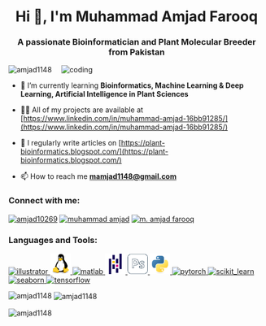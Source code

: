 <h1 align="center">Hi 👋, I'm Muhammad Amjad Farooq</h1>
<h3 align="center">A passionate Bioinformatician and Plant Molecular Breeder from Pakistan</h3>

<img align="right" alt="coding" width="400" src="https://www.google.com/url?sa=i&url=https%3A%2F%2Fgithub.com%2Frudrabarad%2FGifs&psig=AOvVaw1C14WKak4XpYv1kun0MxEi&ust=1733997382847000&source=images&cd=vfe&opi=89978449&ved=0CBMQjRxqFwoTCOicpOq5n4oDFQAAAAAdAAAAABAE.gif">

<p align="left"> <img src="https://komarev.com/ghpvc/?username=amjad1148&label=Profile%20views&color=0e75b6&style=flat" alt="amjad1148" /> </p>

- 🌱 I’m currently learning **Bioinformatics, Machine Learning & Deep Learning, Artificial Intelligence in Plant Sciences**

- 👨‍💻 All of my projects are available at [https://www.linkedin.com/in/muhammad-amjad-16bb91285/](https://www.linkedin.com/in/muhammad-amjad-16bb91285/)

- 📝 I regularly write articles on [https://plant-bioinformatics.blogspot.com/](https://plant-bioinformatics.blogspot.com/)

- 📫 How to reach me **mamjad1148@gmail.com**

<h3 align="left">Connect with me:</h3>
<p align="left">
<a href="https://twitter.com/amjad10269" target="blank"><img align="center" src="https://raw.githubusercontent.com/rahuldkjain/github-profile-readme-generator/master/src/images/icons/Social/twitter.svg" alt="amjad10269" height="30" width="40" /></a>
<a href="https://linkedin.com/in/muhammad amjad" target="blank"><img align="center" src="https://raw.githubusercontent.com/rahuldkjain/github-profile-readme-generator/master/src/images/icons/Social/linked-in-alt.svg" alt="muhammad amjad" height="30" width="40" /></a>
<a href="https://kaggle.com/m. amjad farooq" target="blank"><img align="center" src="https://raw.githubusercontent.com/rahuldkjain/github-profile-readme-generator/master/src/images/icons/Social/kaggle.svg" alt="m. amjad farooq" height="30" width="40" /></a>
</p>

<h3 align="left">Languages and Tools:</h3>
<p align="left"> <a href="https://www.adobe.com/in/products/illustrator.html" target="_blank" rel="noreferrer"> <img src="https://www.vectorlogo.zone/logos/adobe_illustrator/adobe_illustrator-icon.svg" alt="illustrator" width="40" height="40"/> </a> <a href="https://www.linux.org/" target="_blank" rel="noreferrer"> <img src="https://raw.githubusercontent.com/devicons/devicon/master/icons/linux/linux-original.svg" alt="linux" width="40" height="40"/> </a> <a href="https://www.mathworks.com/" target="_blank" rel="noreferrer"> <img src="https://upload.wikimedia.org/wikipedia/commons/2/21/Matlab_Logo.png" alt="matlab" width="40" height="40"/> </a> <a href="https://pandas.pydata.org/" target="_blank" rel="noreferrer"> <img src="https://raw.githubusercontent.com/devicons/devicon/2ae2a900d2f041da66e950e4d48052658d850630/icons/pandas/pandas-original.svg" alt="pandas" width="40" height="40"/> </a> <a href="https://www.photoshop.com/en" target="_blank" rel="noreferrer"> <img src="https://raw.githubusercontent.com/devicons/devicon/master/icons/photoshop/photoshop-line.svg" alt="photoshop" width="40" height="40"/> </a> <a href="https://www.python.org" target="_blank" rel="noreferrer"> <img src="https://raw.githubusercontent.com/devicons/devicon/master/icons/python/python-original.svg" alt="python" width="40" height="40"/> </a> <a href="https://pytorch.org/" target="_blank" rel="noreferrer"> <img src="https://www.vectorlogo.zone/logos/pytorch/pytorch-icon.svg" alt="pytorch" width="40" height="40"/> </a> <a href="https://scikit-learn.org/" target="_blank" rel="noreferrer"> <img src="https://upload.wikimedia.org/wikipedia/commons/0/05/Scikit_learn_logo_small.svg" alt="scikit_learn" width="40" height="40"/> </a> <a href="https://seaborn.pydata.org/" target="_blank" rel="noreferrer"> <img src="https://seaborn.pydata.org/_images/logo-mark-lightbg.svg" alt="seaborn" width="40" height="40"/> </a> <a href="https://www.tensorflow.org" target="_blank" rel="noreferrer"> <img src="https://www.vectorlogo.zone/logos/tensorflow/tensorflow-icon.svg" alt="tensorflow" width="40" height="40"/> </a> </p>

<p><img align="left" src="https://github-readme-stats.vercel.app/api/top-langs?username=amjad1148&show_icons=true&locale=en&layout=compact" alt="amjad1148" /></p>

<p>&nbsp;<img align="center" src="https://github-readme-stats.vercel.app/api?username=amjad1148&show_icons=true&locale=en" alt="amjad1148" /></p>

<p><img align="center" src="https://github-readme-streak-stats.herokuapp.com/?user=amjad1148&" alt="amjad1148" /></p>


<!--
**Amjad1148/Amjad1148** is a ✨ _special_ ✨ repository because its `README.md` (this file) appears on your GitHub profile.

Here are some ideas to get you started:

- 🔭 I’m currently working on ...
- 🌱 I’m currently learning ...
- 👯 I’m looking to collaborate on ...
- 🤔 I’m looking for help with ...
- 💬 Ask me about ...
- 📫 How to reach me: ...
- 😄 Pronouns: ...
- ⚡ Fun fact: ...
-->
